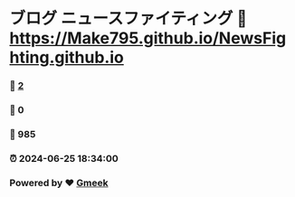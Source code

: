 # ブログ ニュースファイティング :link: https://Make795.github.io/NewsFighting.github.io 
### :page_facing_up: [2](https://Make795.github.io/NewsFighting.github.io/tag.html) 
### :speech_balloon: 0 
### :hibiscus: 985 
### :alarm_clock: 2024-06-25 18:34:00 
### Powered by :heart: [Gmeek](https://github.com/Meekdai/Gmeek)
